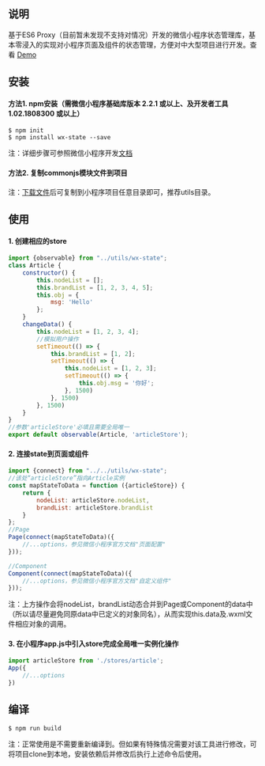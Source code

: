 ## 说明
基于ES6 Proxy（目前暂未发现不支持对情况）开发的微信小程序状态管理库，基本零浸入的实现对小程序页面及组件的状态管理，方便对中大型项目进行开发。查看 [Demo](https://github.com/li7228166/wx-state/tree/master/example "Demo")
## 安装
#### 方法1. npm安装（需微信小程序基础库版本 2.2.1 或以上、及开发者工具 1.02.1808300 或以上）
```
$ npm init
$ npm install wx-state --save
```
注：详细步骤可参照微信小程序开发[文档](https://developers.weixin.qq.com/miniprogram/dev/devtools/npm.html "文档")


#### 方法2. 复制commonjs模块文件到项目

注：[下载文件](https://raw.githubusercontent.com/li7228166/wx-state/master/dist/wx-state.js "下载")后可复制到小程序项目任意目录即可，推荐utils目录。


## 使用
#### 1. 创建相应的store
```javascript
import {observable} from "../utils/wx-state";
class Article {
    constructor() {
        this.nodeList = [];
        this.brandList = [1, 2, 3, 4, 5];
        this.obj = {
            msg: 'Hello'
        };
    }
    changeData() {
        this.nodeList = [1, 2, 3, 4];
        //模拟用户操作
        setTimeout(() => {
            this.brandList = [1, 2];
            setTimeout(() => {
                this.nodeList = [1, 2, 3];
                setTimeout(() => {
                    this.obj.msg = '你好';
                }, 1500)
            }, 1500)
        }, 1500)
    }
}
//参数'articleStore'必填且需要全局唯一
export default observable(Article, 'articleStore');
```
#### 2. 连接state到页面或组件
```javascript
import {connect} from "../../utils/wx-state";
//该处“articleStore”指向Article实例
const mapStateToData = function ({articleStore}) {
    return {
        nodeList: articleStore.nodeList,
        brandList: articleStore.brandList
    }
};
//Page
Page(connect(mapStateToData)({
    //...options，参见微信小程序官方文档"页面配置"
}));

//Component
Component(connect(mapStateToData)({
    //...options，参见微信小程序官方文档"自定义组件"
}));
```
注：上方操作会将nodeList，brandList动态合并到Page或Component的data中（所以请尽量避免同原data中已定义的对象同名），从而实现this.data及.wxml文件相应对象的调用。

#### 3. 在小程序app.js中引入store完成全局唯一实例化操作
```javascript
import articleStore from './stores/article';
App({
    //...options
})
```

## 编译
```
$ npm run build
```

注：正常使用是不需要重新编译到。但如果有特殊情况需要对该工具进行修改，可将项目clone到本地，安装依赖后并修改后执行上述命令后使用。
